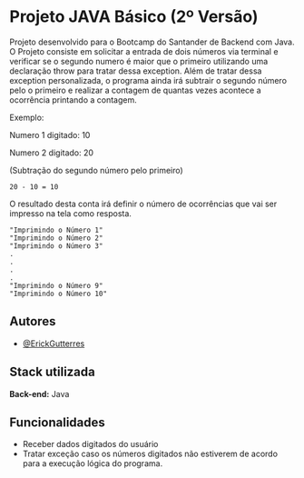 
# Projeto JAVA Básico (2º Versão)

Projeto desenvolvido para o Bootcamp do Santander de Backend com Java. O Projeto consiste em solicitar a entrada de dois números via terminal e verificar se o segundo numero é maior que o primeiro utilizando uma declaração throw para tratar dessa exception. Além de tratar dessa exception personalizada, o programa ainda irá subtrair o segundo número pelo o primeiro e  realizar a contagem de quantas vezes acontece a ocorrência printando a contagem. 

Exemplo:

Numero 1 digitado: 10

Numero 2 digitado: 20

(Subtração do segundo número pelo primeiro)

    20 - 10 = 10

O resultado desta conta irá definir o número de ocorrências que vai ser impresso na tela como resposta.

    "Imprimindo o Número 1"
    "Imprimindo o Número 2"
    "Imprimindo o Número 3"
    .
    .
    .
    .
    "Imprimindo o Número 9"
    "Imprimindo o Número 10"


## Autores

- [@ErickGutterres](https://www.github.com/ErickGutterres)


## Stack utilizada

**Back-end:** Java


## Funcionalidades

- Receber dados digitados do usuário
- Tratar exceção caso os números digitados não estiverem de acordo para a execução lógica do programa.

